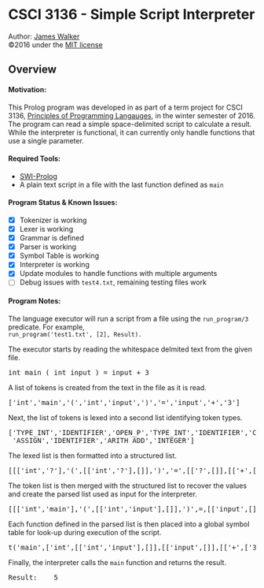# CSCI 3136 - Simple Script Interpreter  
Author: [James Walker](github.com/JDSWalker/)  
©2016 under the [MIT license](www.opensource.org/licenses/mit-license.php)  

## Overview  

#### Motivation:  
This Prolog program was developed in as part of a term project for CSCI 3136, [Principles of Programming Langauges](academiccalendar.dal.ca/Catalog/ViewCatalog.aspx?pageid=viewcatalog&entitytype=CID&entitycode=CSCI+3136), in the winter semester of 2016. The program can read a simple space-delimited script to calculate a result. While the interpreter is functional, it can currently only handle functions that use a single parameter.  

#### Required Tools:  
- [SWI-Prolog](http://portableapps.com/apps/development/swi-prolog_portable)  
- A plain text script in a file with the last function defined as `main`  

#### Program Status & Known Issues:  
- [x] Tokenizer is working  
- [x] Lexer is working  
- [x] Grammar is defined
- [x] Parser is working
- [x] Symbol Table is working  
- [x] Interpreter is working  
- [x] Update modules to handle functions with multiple arguments  
- [ ] Debug issues with `test4.txt`, remaining testing files work  

#### Program Notes:  
The language executor will run a script from a file using the `run_program/3` predicate. For example,  
`run_program('test1.txt', [2], Result).`  

The executor starts by reading the whitespace delmited text from the given file.  
<pre>int main ( int input ) = input + 3</pre>  

A list of tokens is created from the text in the file as it is read.  
<pre>['int','main','(','int','input',')','=','input','+','3']</pre>  

Next, the list of tokens is lexed into a second list identifying token types.  
<pre>['TYPE_INT','IDENTIFIER','OPEN_P','TYPE_INT','IDENTIFIER','CLOSE_P',  
 'ASSIGN','IDENTIFIER','ARITH_ADD','INTEGER']</pre>  

The lexed list is then formatted into a structured list.  
<pre>[[['int','?'],'(',[['int','?'],[]],')','=',[['?',[]],[['+',['integer']]]]]]</pre>  

The token list is then merged with the structured list to recover the values and create the parsed list used as input for the interpreter.  
<pre>[[['int','main'],'(',[['int','input'],[]],')',=,[['input',[]],[['+',['3']]]]]]</pre>  

Each function defined in the parsed list is then placed into a global symbol table for look-up during execution of the script.  
<pre>t('main',['int',[['int','input'],[]],[['input',[]],[['+',['3']]]]],-,t,t)</pre>  

Finally, the interpreter calls the `main` function and returns the result.
<pre>Result:    5</pre>
